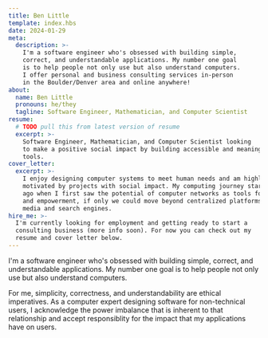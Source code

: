 ```yaml
---
title: Ben Little
template: index.hbs 
date: 2024-01-29
meta:
  description: >-
    I'm a software engineer who's obsessed with building simple,
    correct, and understandable applications. My number one goal
    is to help people not only use but also understand computers.
    I offer personal and business consulting services in-person
    in the Boulder/Denver area and online anywhere!
about:
  name: Ben Little
  pronouns: he/they
  tagline: Software Engineer, Mathematician, and Computer Scientist 
resume:
  # TODO pull this from latest version of resume
  excerpt: >-
    Software Engineer, Mathematician, and Computer Scientist looking
    to make a positive social impact by building accessible and meaningful
    tools.
cover_letter:
  excerpt: >-
    I enjoy designing computer systems to meet human needs and am highly
    motivated by projects with social impact. My computing journey started 8 years
    ago when I first saw the potential of computer networks as tools for organizing
    and empowerment, if only we could move beyond centralized platforms like social
    media and search engines.
hire_me: >-
  I'm currently looking for employment and getting ready to start a
  consulting business (more info soon). For now you can check out my
  resume and cover letter below. 
---
```


I'm a software engineer who's obsessed with building simple,
correct, and understandable applications. My number one goal
is to help people not only use but also understand computers.

For me, simplicity, correctness, and understandability are
ethical imperatives. As a computer expert designing software
for non-technical users, I acknowledge the power imbalance
that is inherent to that relationship and accept responsiblity
for the impact that my applications have on users.

